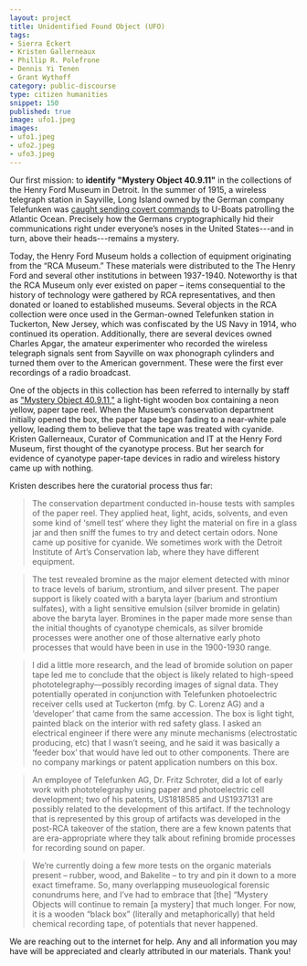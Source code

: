 ```yaml
---
layout: project
title: Unidentified Found Object (UFO)
tags:
- Sierra Eckert
- Kristen Gallerneaux
- Phillip R. Polefrone
- Dennis Yi Tenen
- Grant Wythoff
category: public-discourse
type: citizen humanities
snippet: 150
published: true
image: ufo1.jpeg
images:
- ufo1.jpeg
- ufo2.jpeg
- ufo3.jpeg
---
```


Our first mission: to **identify "Mystery Object 40.9.11"** in the collections
of the Henry Ford Museum in Detroit. In the summer of 1915, a wireless
telegraph station in Sayville, Long Island owned by the German company
Telefunken was [caught sending covert
commands](http://www.theappendix.net/issues/2014/7/the-invention-of-wireless-cryptography)
to U-Boats patrolling the Atlantic Ocean. Precisely how the Germans
cryptographically hid their communications right under everyone’s noses in the
United States---and in turn, above their heads---remains a mystery.

Today, the Henry Ford Museum holds a collection of equipment originating from
the “RCA Museum.” These materials were distributed to the The Henry Ford and
several other institutions in between 1937-1940. Noteworthy is that the RCA
Museum only ever existed on paper – items consequential to the history of
technology were gathered by RCA representatives, and then donated or loaned to
established museums. Several objects in the RCA collection were once used in
the German-owned Telefunken station in Tuckerton, New Jersey, which was
confiscated by the US Navy in 1914, who continued its operation. Additionally,
there are several devices owned  Charles Apgar, the amateur experimenter who
recorded the wireless telegraph signals sent from Sayville on wax phonograph
cylinders and turned them over to the American government.  These were the
first ever recordings of a radio broadcast.

One of the objects in this collection has been referred to internally by staff
as ["Mystery Object
40.9.11,"](http://collections.thehenryford.org/Collection.aspx?keywords=40.9.11)
a light-tight wooden box containing a neon yellow, paper tape reel.  When the
Museum’s conservation department initially opened the box, the paper tape began
fading to a near-white pale yellow, leading them to believe that the tape was
treated with cyanide.  Kristen Gallerneaux, Curator of Communication and IT at
the Henry Ford Museum, first thought of the cyanotype process.  But her search
for evidence of cyanotype paper-tape devices in radio and wireless history came
up with nothing.

Kristen describes here the curatorial process thus far:
 
> The conservation department conducted in-house tests with samples of the
> paper reel. They applied heat, light, acids, solvents, and even some kind of
> ‘smell test’ where they light the material on fire in a glass jar and then
> sniff the fumes to try and detect certain odors. None came up positive for
> cyanide. We sometimes work with the Detroit Institute of Art’s Conservation
> lab, where they have different equipment. 

> The test revealed bromine as the major element detected with minor to trace
> levels of barium, strontium, and silver present. The paper support is likely
> coated with a baryta layer (barium and strontium sulfates), with a light
> sensitive emulsion (silver bromide in gelatin) above the baryta layer.
> Bromines in the paper made more sense than the initial thoughts of cyanotype
> chemicals, as silver bromide processes were another one of those alternative
> early photo processes that would have been in use in the 1900-1930 range.

> I did a little more research, and the lead of bromide solution on paper tape led me to conclude that the object is likely related to high-speed phototelegraphy—possibly recording images of signal data. They potentially operated in conjunction with Telefunken photoelectric receiver cells used at Tuckerton (mfg. by C. Lorenz AG) and a ‘developer’ that came from the same accession. The box is light tight, painted black on the interior with red safety glass. I asked an electrical engineer if there were any minute mechanisms (electrostatic producing, etc) that I wasn’t seeing, and he said it was basically a ‘feeder box’ that would have led out to other components. There are no company markings or patent application numbers on this box. 

> An employee of Telefunken AG, Dr. Fritz Schroter, did a lot of early work
> with phototelegraphy using paper and photoelectric cell development; two of
> his patents, US1818585 and US1937131 are possibly related to the development
> of this artifact. If the technology that is represented by this group of
> artifacts was developed in the post-RCA takeover of the station, there are a
> few known patents that are era-appropriate where they talk about refining
> bromide processes for recording sound on paper.

> We’re currently doing a few more tests on the organic materials present –
> rubber, wood, and Bakelite – to try and pin it down to a more exact
> timeframe. So, many overlapping museuological forensic conundrums here, and
> I’ve had to embrace that [the] “Mystery Objects will continue to remain [a
> mystery] that much longer. For now, it is a wooden “black box” (literally and
> metaphorically) that held chemical recording tape, of potentials that never
> happened.

We are reaching out to the internet for help. Any and all information you may
have will be appreciated and clearly attributed in our materials. Thank you!
